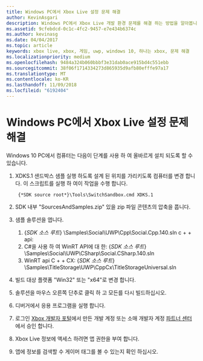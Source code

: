 ```yaml
---
title: Windows PC에서 Xbox Live 설정 문제 해결
author: KevinAsgari
description: Windows PC에서 Xbox Live 개발 환경 문제를 해결 하는 방법을 알아봅니다.
ms.assetid: 9cfebdcd-0c1c-4fc2-9457-e7e434b6374c
ms.author: kevinasg
ms.date: 04/04/2017
ms.topic: article
keywords: xbox live, xbox, 게임, uwp, windows 10, 하나는 xbox, 문제 해결
ms.localizationpriority: medium
ms.openlocfilehash: 9484a324b060bbbf3e31dab0ace915bd4c551ebb
ms.sourcegitcommit: 38f06f1714334273d865935d9afb80efffe97a17
ms.translationtype: MT
ms.contentlocale: ko-KR
ms.lasthandoff: 11/09/2018
ms.locfileid: "6192404"
---
```

# <a name="troubleshooting-xbox-live-setup-on-windows-pc"></a>Windows PC에서 Xbox Live 설정 문제 해결

Windows 10 PC에서 컴퓨터는 다음이 단계를 사용 하 여 올바르게 설치 되도록 할 수 있습니다.

1. XDKS.1 샌드박스 샘플 실행 하도록 설계 된 위치를 가리키도록 컴퓨터를 변경 합니다.  이 스크립트를 실행 하 여이 작업을 수행 합니다.

        {*SDK source root*}\Tools\SwitchSandbox.cmd XDKS.1

1. SDK 내부 "SourcesAndSamples.zip" 있을 zip 파일 콘텐츠의 압축을 풉니다.
1. 샘플 솔루션을 엽니다.
    1. {*SDK 소스 루트*} \Samples\Social\UWP\Cpp\Social.Cpp.140.sln c + + api:
    1. C#을 사용 하 여 WinRT API에 대 한: {*SDK 소스 루트*} \Samples\Social\UWP\CSharp\Social.CSharp.140.sln
    1. WinRT api C + + CX: {*SDK 소스 루트*} \Samples\TitleStorage\UWP\CppCx\TitleStorageUniversal.sln
1. 빌드 대상 플랫폼 "Win32" 또는 "x64"로 변경 합니다.
1. 솔루션을 마우스 오른쪽 단추로 클릭 하 고 모든를 다시 빌드하십시오.
1. 디버거에서 응용 프로그램을 실행 합니다.
1. 로그인 [Xbox 개발자 포털](https://xdp.xboxlive.com)에서 만든 개발 계정 또는 소매 개발자 계정 [파트너 센터](https://partner.microsoft.com/dashboard)에서 승인 합니다.
1. Xbox Live 정보에 액세스 하려면 앱 권한을 부여 합니다.
1. 앱에 정보를 검색할 수 게이머 태그를 볼 수 있는지 확인 하십시오.